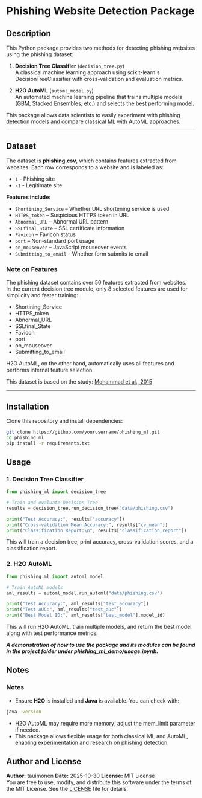 # Phishing Website Detection Package

## Description
This Python package provides two methods for detecting phishing websites using the phishing dataset:

1. **Decision Tree Classifier** (`decision_tree.py`)  
   A classical machine learning approach using scikit-learn's DecisionTreeClassifier with cross-validation and evaluation metrics.

2. **H2O AutoML** (`automl_model.py`)  
   An automated machine learning pipeline that trains multiple models (GBM, Stacked Ensembles, etc.) and selects the best performing model.

This package allows data scientists to easily experiment with phishing detection models and compare classical ML with AutoML approaches.

---

## Dataset

The dataset is **phishing.csv**, which contains features extracted from websites. Each row corresponds to a website and is labeled as:

- `1` - Phishing site  
- `-1` - Legitimate site  

**Features include:**

- `Shortining_Service` – Whether URL shortening service is used  
- `HTTPS_token` – Suspicious HTTPS token in URL  
- `Abnormal_URL` – Abnormal URL pattern  
- `SSLfinal_State` – SSL certificate information  
- `Favicon` – Favicon status  
- `port` – Non-standard port usage  
- `on_mouseover` – JavaScript mouseover events  
- `Submitting_to_email` – Whether form submits to email

### Note on Features

The phishing dataset contains over 50 features extracted from websites.  
In the current decision tree module, only 8 selected features are used for simplicity and faster training:  

- Shortining_Service  
- HTTPS_token  
- Abnormal_URL  
- SSLfinal_State  
- Favicon  
- port  
- on_mouseover  
- Submitting_to_email  

H2O AutoML, on the other hand, automatically uses all features and performs internal feature selection.

This dataset is based on the study: [Mohammad et al., 2015](http://eprints.hud.ac.uk/id/eprint/24330/6/MohammadPhishing14July2015.pdf)

---

## Installation

Clone this repository and install dependencies:

```bash
git clone https://github.com/yourusername/phishing_ml.git
cd phishing_ml
pip install -r requirements.txt
```

## Usage
### 1. Decision Tree Classifier
```python
from phishing_ml import decision_tree

# Train and evaluate Decision Tree
results = decision_tree.run_decision_tree("data/phishing.csv")

print("Test Accuracy:", results["accuracy"])
print("Cross-validation Mean Accuracy:", results["cv_mean"])
print("Classification Report:\n", results["classification_report"])
```
This will train a decision tree, print accuracy, cross-validation scores, and a classification report.

### 2. H2O AutoML
```python
from phishing_ml import automl_model

# Train AutoML models
aml_results = automl_model.run_automl("data/phishing.csv")

print("Test Accuracy:", aml_results["test_accuracy"])
print("Test AUC:", aml_results["test_auc"])
print("Best Model ID:", aml_results["best_model"].model_id)
```
This will run H2O AutoML, train multiple models, and return the best model along with test performance metrics.

***A demonstration of how to use the package and its modules can be found in the project folder under phishing_ml_demo/usage.ipynb.***

## Notes
### Notes

- Ensure **H2O** is installed and **Java** is available. You can check with:

```bash
java -version
```

- H2O AutoML may require more memory; adjust the mem_limit parameter if needed.
- This package allows flexible usage for both classical ML and AutoML, enabling experimentation and research on phishing detection.

## Author and License

**Author:** tauimonen
**Date:** 2025-10-30
**License:** MIT License  
You are free to use, modify, and distribute this software under the terms of the MIT License. See the [LICENSE](LICENSE) file for details.
